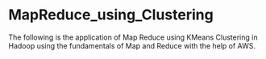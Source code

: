 # MapReduce_using_Clustering
The following is the application of Map Reduce using KMeans Clustering in Hadoop using the fundamentals of Map and Reduce with the help of AWS. 

